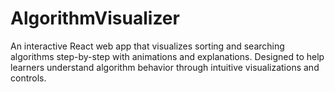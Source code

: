 # AlgorithmVisualizer
An interactive React web app that visualizes sorting and searching algorithms step-by-step with animations and explanations. Designed to help learners understand algorithm behavior through intuitive visualizations and controls.
